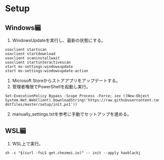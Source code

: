 # Setup
## Windows編
1. WindowsUpdateを実行し、最新の状態にする。
```
usoclient startscan
usoclient startdownload
usoclient scaninstallwait
usoclient startinteractivescan
start ms-settings:windowsupdate
start ms-settings:windowsupdate-action
```
1. Microsoft Storeからストアアプリをアップデートする。
1. 管理者権限でPowerShellを起動し実行。
```
Set-ExecutionPolicy Bypass -Scope Process -Force; iex ((New-Object System.Net.WebClient).DownloadString('https://raw.githubusercontent.com/haoblackj/_windows11-dotfiles/master/setup/init.ps1'))
```

2. manually_settings.txtを参考に手動でセットアップを進める。

## WSL編
1. WSL上で実行。
```
sh -c "$(curl -fsLS get.chezmoi.io)" -- init --apply haoblackj
```
